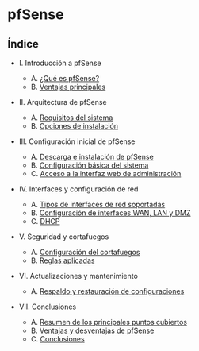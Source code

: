 # pfSense

## Índice

- I. Introducción a pfSense
  - A. [¿Qué es pfSense?](apartados/quees.md)
  - B. [Ventajas principales](apartados/ventajas.md)
  
- II. Arquitectura de pfSense
  - A. [Requisitos del sistema](apartados/requisitos.md)
  - B. [Opciones de instalación](apartados/opciones.md)
  
- III. Configuración inicial de pfSense
  - A. [Descarga e instalación de pfSense](apartados/instalacion.md)
  - B. [Configuración básica del sistema](apartados/conf.md)
  - C. [Acceso a la interfaz web de administración](apartados/web.md)
  
- IV. Interfaces y configuración de red
  - A. [Tipos de interfaces de red soportadas](apartados/interfaces.md)
  - B. [Configuración de interfaces WAN, LAN y DMZ](apartados/confint.md)
  - C. [DHCP](apartados/dhcp.md)
  
- V. Seguridad y cortafuegos
   - A. [Configuración del cortafuegos](apartados/confcorta.md)
   - B. [Reglas aplicadas](apartados/aplicadas.md)
   
- VI. Actualizaciones y mantenimiento
   - A. [Respaldo y restauración de configuraciones](apartados/backup.md)
    
- VII. Conclusiones
   - A. [Resumen de los principales puntos cubiertos](apartados/resumen.md)
   - B. [Ventajas y desventajas de pfSense](apartados/ventajasydesventajas.md)
   - C. [Conclusiones](apartados/conclcusion.md)

